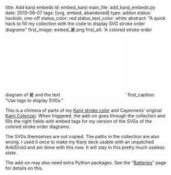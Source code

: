 title: Add kanji embeds
id: embed_kanji
main_file: add_kanji_embeds.py
date: 2013-06-07
tags: [svg, embed, abandoned]
type: addon
status: hackish, one-off
status_color: red
status_text_color: white
abstract: "A quick hack to fill my collection with the code to display
SVG stroke order diagrams"
first_image: embed_暑.png
first_alt: 'A colored stroke order diagram of 暑 and the text <embed
width="200" height="200" title="Standard" src="暑.svg"></embed>'
first_caption: "Use <emded> tags to display SVGs."

This is a chimera of parts of my
[Kanji stroke color](Kanji%20stroke%20color.html) and Cayennens’
original
[Kanji Colorizer](https://ankiweb.net/shared/info/1964372878). When
triggered, the add-on goes through the collection and fills the right
fields with embed tags for my version of the SVGs of the colored
stroke order diagrams.

The SVGs themselves are not copied. The paths in the collection are
also wrong. I used it once to make my Kanji deck usable with an
unpatched AnkiDroid and am done with this now. It will stay in this
pretty much useless state.

The add-on may also need extra Python packages. See the
<q><a href="Batteries.html">Batteries</a></q> page for details on
this.
